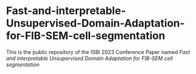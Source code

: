# Fast-and-interpretable-Unsupervised-Domain-Adaptation-for-FIB-SEM-cell-segmentation
This is the public repository of the ISBI 2023 Conference Paper named *Fast and interpretable Unsupervised Domain Adaptation for FIB-SEM cell segmentation*
